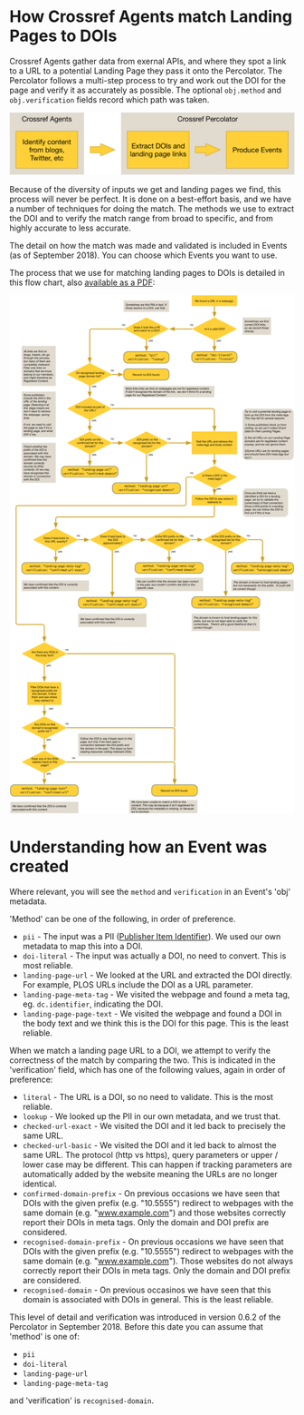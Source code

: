 # How Crossref Agents match Landing Pages to DOIs

Crossref Agents gather data from exernal APIs, and where they spot a link to a URL to a potential Landing Page they pass it onto the Percolator. The Percolator follows a multi-step process to try and work out the DOI for the page and verify it as accurately as possible. The optional `obj.method` and `obj.verification` fields record which path was taken.

![Agents and Percolator](../images/agent-percolator.png)

Because of the diversity of inputs we get and landing pages we find, this process will never be perfect. It is done on a best-effort basis, and we have a number of techniques for doing the match. The methods we use to extract the DOI and to verify the match range from broad to specific, and from highly accurate to less accurate. 

The detail on how the match was made and validated is included in Events (as of September 2018). You can choose which Events you want to use.

The process that we use for matching landing pages to DOIs is detailed in this flow chart, also [available as a PDF](../images/landing-page-flow.pdf):

![Evidence Record Journey](../images/landing-page-flow.png)

# Understanding how an Event was created

Where relevant, you will see the `method` and `verification` in an Event's 'obj' metadata.

'Method' can be one of the following, in order of preference.

 - `pii` - The input was a PII ([Publisher Item Identifier](https://en.wikipedia.org/wiki/Publisher_Item_Identifier)). We used our own metadata to map this into a DOI.
 - `doi-literal` - The input was actually a DOI, no need to convert. This is most reliable.
 - `landing-page-url` - We looked at the URL and extracted the DOI directly. For example, PLOS URLs include the DOI as a URL parameter.
 - `landing-page-meta-tag` - We visited the webpage and found a meta tag, eg. `dc.identifier`, indicating the DOI.
 - `landing-page-page-text` - We visited the webpage and found a DOI in the body text and we think this is the DOI for this page. This is the least reliable.

When we match a landing page URL to a DOI, we attempt to verify the correctness of the match by comparing the two. This is indicated in the 'verification' field, which has one of the following values, again in order of preference:

 - `literal` - The URL is a DOI, so no need to validate. This is the most reliable.
 - `lookup` - We looked up the PII in our own metadata, and we trust that.
 - `checked-url-exact` - We visited the DOI and it led back to precisely the same URL. 
 - `checked-url-basic` - We visited the DOI and it led back to almost the same URL. The protocol (http vs https), query parameters or upper / lower case may be different. This can happen if tracking parameters are automatically added by the website meaning the URLs are no longer identical. 
 - `confirmed-domain-prefix` - On previous occasions we have seen that DOIs with the given prefix (e.g. "10.5555") redirect to webpages with the same domain (e.g. "www.example.com") and those websites correctly report their DOIs in meta tags. Only the domain and DOI prefix are considered.
 - `recognised-domain-prefix` - On previous occasions we have seen that DOIs with the given prefix (e.g. "10.5555") redirect to webpages with the same domain (e.g. "www.example.com"). Those websites do not always correctly report their DOIs in meta tags. Only the domain and DOI prefix are considered.
 - `recognised-domain` - On previous occasinos we have seen that this domain is associated with DOIs in general. This is the least reliable.

This level of detail and verification was introduced in version 0.6.2 of the Percolator in September 2018. Before this date you can assume that 'method' is one of:

 - `pii`
 - `doi-literal`
 - `landing-page-url`
 - `landing-page-meta-tag`

and 'verification' is `recognised-domain`.
